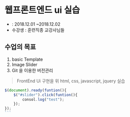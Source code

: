 # 웹프론트엔드 ui 실습
* : 2018.12.01 ~2018.12.02
* 수강생 : 훈련직종 교강사님들


## 수업의 목표
1. basic Template
2. Image Slider
3. Git 을 이용한 버전관리

> FrontEnd Ui 구현을 위 html,
css, javascript, jquery 실습


````javascript
$(document).ready(funtion(){
    $("#slider").click(funtion(){
        consol.log("test");
    });
});
```